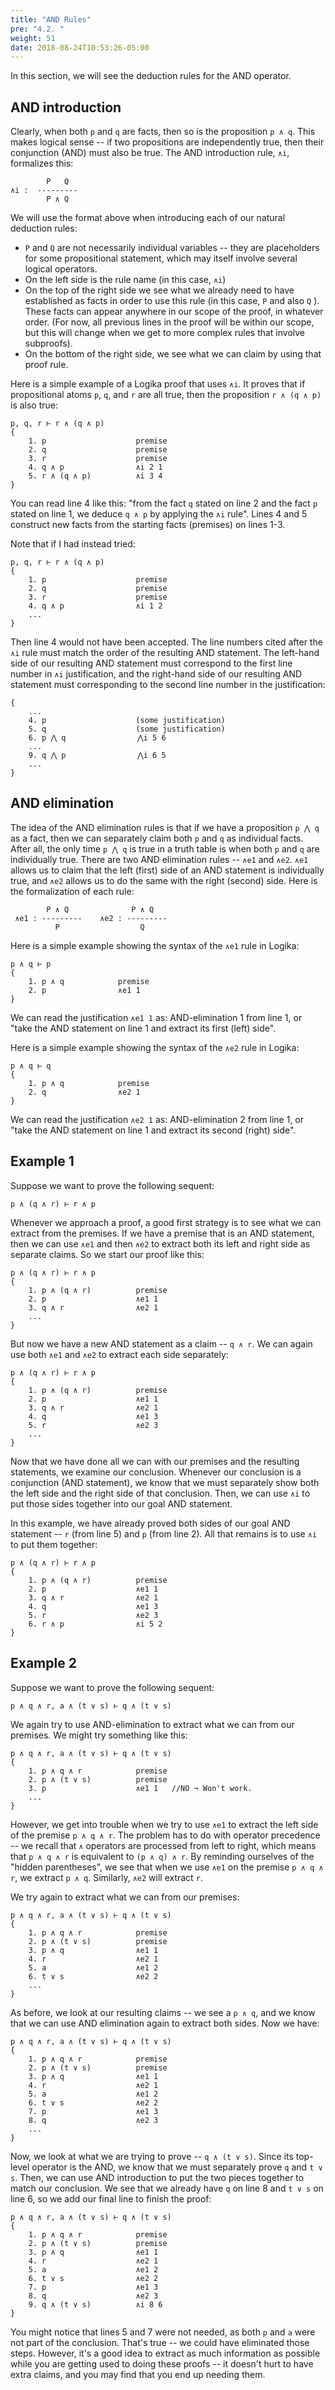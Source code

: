 ```yaml
---
title: "AND Rules"
pre: "4.2. "
weight: 51
date: 2018-08-24T10:53:26-05:00
---
```


In this section, we will see the deduction rules for the AND operator.

## AND introduction

Clearly, when both `p` and `q` are facts, then so is the proposition `p ∧ q`. This makes logical sense -- if two propositions are independently true, then their conjunction (AND) must also be true. The AND introduction rule, `∧i`, formalizes this:

```text
        P   Q   
∧i :  ---------   
        P ∧ Q
```

We will use the format above when introducing each of our natural deduction rules:

- `P` and `Q` are not necessarily individual variables -- they are placeholders for some propositional statement, which may itself involve several logical operators.
- On the left side is the rule name (in this case, `∧i`)
- On the top of the right side we see what we already need to have established as facts in order to use this rule (in this case, `P` and also `Q` ). These facts can appear anywhere in our scope of the proof, in whatever order. (For now, all previous lines in the proof will be within our scope, but this will change when we get to more complex rules that involve subproofs).
- On the bottom of the right side, we see what we can claim by using that proof rule.

Here is a simple example of a Logika proof that uses `∧i`. It proves that if propositional atoms `p`, `q`, and `r` are all true, then the proposition `r ∧ (q ∧ p)` is also true:

```text
p, q, r ⊢ r ∧ (q ∧ p)
{
    1. p                    premise
    2. q                    premise
    3. r                    premise
    4. q ∧ p                ∧i 2 1
    5. r ∧ (q ∧ p)          ∧i 3 4
}
```

You can read line 4 like this: "from the fact `q` stated on line 2 and the fact `p` stated on line 1, we deduce `q ∧ p` by applying the `∧i` rule". Lines 4 and 5 construct new facts from the starting facts (premises) on lines 1-3.

Note that if I had instead tried:

```text
p, q, r ⊢ r ∧ (q ∧ p)
{
    1. p                    premise
    2. q                    premise
    3. r                    premise
    4. q ∧ p                ∧i 1 2
    ...
}
```

Then line 4 would not have been accepted. The line numbers cited after the `∧i` rule must match the order of the resulting AND statement. The left-hand side of our resulting AND statement must correspond to the first line number in `∧i` justification, and the right-hand side of our resulting AND statement must corresponding to the second line number in the justification:

```text
{
    ...
    4. p			        (some justification)
    5. q			        (some justification)
    6. p ⋀ q                ⋀i 5 6
    ...
    9. q ⋀ p                ⋀i 6 5
    ...
}
```


## AND elimination

The idea of the AND elimination rules is that if we have a proposition `p ⋀ q` as a fact, then we can separately claim both `p` and `q` as individual facts. After all, the only time `p ⋀ q` is true in a truth table is when both `p` and `q` are individually true. There are two AND elimination rules -- `∧e1` and `∧e2`. `∧e1` allows us to claim that the left (first) side of an AND statement is individually true, and `∧e2` allows us to do the same with the right (second) side. Here is the formalization of each rule: 

```text
        P ∧ Q              P ∧ Q
 ∧e1 : ---------    ∧e2 : ---------
          P                  Q
```

Here is a simple example showing the syntax of the `∧e1` rule in Logika:

```text
p ∧ q ⊢ p
{
    1. p ∧ q            premise
    2. p                ∧e1 1
}
```

We can read the justification `∧e1 1` as: AND-elimination 1 from line 1, or "take the AND statement on line 1 and extract its first (left) side".


Here is a simple example showing the syntax of the `∧e2` rule in Logika:

```text
p ∧ q ⊢ q
{
    1. p ∧ q            premise
    2. q                ∧e2 1
}
```

We can read the justification `∧e2 1` as: AND-elimination 2 from line 1, or "take the AND statement on line 1 and extract its second (right) side".

## Example 1

Suppose we want to prove the following sequent:

```text
p ∧ (q ∧ r) ⊢ r ∧ p
```

Whenever we approach a proof, a good first strategy is to see what we can extract from the premises. If we have a premise that is an AND statement, then we can use `∧e1` and then `∧e2` to extract both its left and right side as separate claims. So we start our proof like this:

```text
p ∧ (q ∧ r) ⊢ r ∧ p
{
    1. p ∧ (q ∧ r)          premise
    2. p                    ∧e1 1
    3. q ∧ r                ∧e2 1
    ...
}
```

But now we have a new AND statement as a claim -- `q ∧ r`. We can again use both `∧e1` and `∧e2` to extract each side separately:

```text
p ∧ (q ∧ r) ⊢ r ∧ p
{
    1. p ∧ (q ∧ r)          premise
    2. p                    ∧e1 1
    3. q ∧ r                ∧e2 1
    4. q                    ∧e1 3
    5. r                    ∧e2 3
    ...
}
```

Now that we have done all we can with our premises and the resulting statements, we examine our conclusion. Whenever our conclusion is a conjunction (AND statement), we know that we must separately show both the left side and the right side of that conclusion. Then, we can use `∧i` to put those sides together into our goal AND statement.

In this example, we have already proved both sides of our goal AND statement -- `r` (from line 5) and `p` (from line 2). All that remains is to use `∧i` to put them together:

```text
p ∧ (q ∧ r) ⊢ r ∧ p
{
    1. p ∧ (q ∧ r)          premise
    2. p                    ∧e1 1
    3. q ∧ r                ∧e2 1
    4. q                    ∧e1 3
    5. r                    ∧e2 3
    6. r ∧ p                ∧i 5 2
}
```


## Example 2

Suppose we want to prove the following sequent:

```text
p ∧ q ∧ r, a ∧ (t ∨ s) ⊢ q ∧ (t ∨ s)
```

We again try to use AND-elimination to extract what we can from our premises. We might try something like this:

```text
p ∧ q ∧ r, a ∧ (t ∨ s) ⊢ q ∧ (t ∨ s)
{
    1. p ∧ q ∧ r            premise
    2. p ∧ (t ∨ s)          premise
    3. p                    ∧e1 1   //NO ¬ Won't work.
    ...
}
```

However, we get into trouble when we try to use `∧e1` to extract the left side of the premise `p ∧ q ∧ r`. The problem has to do with operator precedence -- we recall that `∧` operators are processed from left to right, which means that `p ∧ q ∧ r` is equivalent to `(p ∧ q) ∧ r`. By reminding ourselves of the "hidden parentheses", we see that when we use `∧e1` on the premise `p ∧ q ∧ r`, we extract `p ∧ q`. Similarly, `∧e2` will extract `r`.

We try again to extract what we can from our premises:

```text
p ∧ q ∧ r, a ∧ (t ∨ s) ⊢ q ∧ (t ∨ s)
{
    1. p ∧ q ∧ r            premise
    2. p ∧ (t ∨ s)          premise
    3. p ∧ q                ∧e1 1 
    4. r                    ∧e2 1                     
    5. a                    ∧e1 2 
    6. t ∨ s                ∧e2 2
    ...  
}
```

As before, we look at our resulting claims -- we see a `p ∧ q`, and we know that we can use AND elimination again to extract both sides. Now we have:

```text
p ∧ q ∧ r, a ∧ (t ∨ s) ⊢ q ∧ (t ∨ s)
{
    1. p ∧ q ∧ r            premise
    2. p ∧ (t ∨ s)          premise
    3. p ∧ q                ∧e1 1 
    4. r                    ∧e2 1                     
    5. a                    ∧e1 2 
    6. t ∨ s                ∧e2 2
    7. p                    ∧e1 3
    8. q                    ∧e2 3
    ...
}
```

Now, we look at what we are trying to prove -- `q ∧ (t ∨ s)`. Since its top-level operator is the AND, we know that we must separately prove `q` and `t ∨ s`. Then, we can use AND introduction to put the two pieces together to match our conclusion. We see that we already have `q` on line 8 and `t ∨ s` on line 6, so we add our final line to finish the proof:

```text
p ∧ q ∧ r, a ∧ (t ∨ s) ⊢ q ∧ (t ∨ s)
{
    1. p ∧ q ∧ r            premise
    2. p ∧ (t ∨ s)          premise
    3. p ∧ q                ∧e1 1 
    4. r                    ∧e2 1                     
    5. a                    ∧e1 2 
    6. t ∨ s                ∧e2 2
    7. p                    ∧e1 3
    8. q                    ∧e2 3
    9. q ∧ (t ∨ s)          ∧i 8 6
}
```

You might notice that lines 5 and 7 were not needed, as both `p` and `a` were not part of the conclusion. That's true -- we could have eliminated those steps. However, it's a good idea to extract as much information as possible while you are getting used to doing these proofs -- it doesn't hurt to have extra claims, and you may find that you end up needing them.